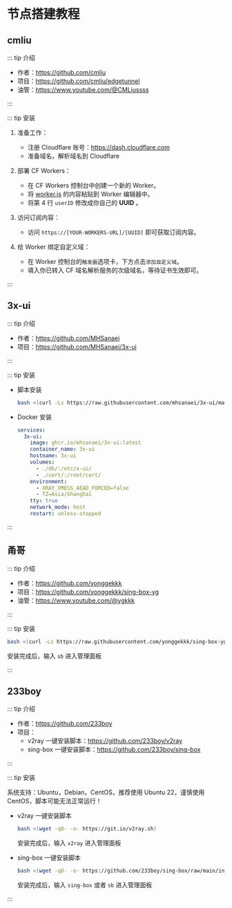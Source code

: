 # 节点搭建教程

## cmliu

::: tip 介绍

- 作者：<https://github.com/cmliu>
- 项目：<https://github.com/cmliu/edgetunnel>
- 油管：<https://www.youtube.com/@CMLiussss>

:::

::: tip 安装

1. 准备工作：
    - 注册 Cloudflare 账号：<https://dash.cloudflare.com>
    - 准备域名，解析域名到 Cloudflare

2. 部署 CF Workers：
    - 在 CF Workers 控制台中创建一个新的 Worker。
    - 将 [worker.js](https://github.com/cmliu/edgetunnel/blob/main/_worker.js) 的内容粘贴到 Worker 编辑器中。
    - 将第 4 行 `userID` 修改成你自己的 **UUID** 。

3. 访问订阅内容：
    - 访问 `https://[YOUR-WORKERS-URL]/[UUID]` 即可获取订阅内容。

4. 给 Worker 绑定自定义域：
    - 在 Worker 控制台的`触发器`选项卡，下方点击`添加自定义域`。
    - 填入你已转入 CF 域名解析服务的次级域名，等待证书生效即可。

:::

## 3x-ui

::: tip 介绍

- 作者：<https://github.com/MHSanaei>
- 项目：<https://github.com/MHSanaei/3x-ui>

:::

::: tip 安装

- 脚本安装

  ```bash
  bash <(curl -Ls https://raw.githubusercontent.com/mhsanaei/3x-ui/master/install.sh)
  ```

- Docker 安装

  ```yml
  services:
    3x-ui:
      image: ghcr.io/mhsanaei/3x-ui:latest
      container_name: 3x-ui
      hostname: 3x-ui
      volumes:
        - ./db/:/etc/x-ui/
        - ./cert/:/root/cert/
      environment:
        - XRAY_VMESS_AEAD_FORCED=false
        - TZ=Asia/Shanghai
      tty: true
      network_mode: host
      restart: unless-stopped
  ```

:::

## 甬哥

::: tip 介绍

- 作者：<https://github.com/yonggekkk>
- 项目：<https://github.com/yonggekkk/sing-box-yg>
- 油管：<https://www.youtube.com/@ygkkk>

:::

::: tip 安装

```bash
bash <(curl -Ls https://raw.githubusercontent.com/yonggekkk/sing-box-yg/main/sb.sh)
```

安装完成后，输入 `sb` 进入管理面板

:::

## 233boy

::: tip 介绍

- 作者：<https://github.com/233boy>
- 项目：
  - v2ray 一键安装脚本：<https://github.com/233boy/v2ray>
  - sing-box 一键安装脚本：<https://github.com/233boy/sing-box>

:::

::: tip 安装

系统支持：Ubuntu，Debian，CentOS，推荐使用 Ubuntu 22，谨慎使用 CentOS，脚本可能无法正常运行！

- v2ray 一键安装脚本

  ```bash
  bash <(wget -qO- -o- https://git.io/v2ray.sh)
  ```

  安装完成后，输入 `v2ray` 进入管理面板

- sing-box 一键安装脚本

  ```bash
  bash <(wget -qO- -o- https://github.com/233boy/sing-box/raw/main/install.sh)
  ```

  安装完成后，输入 `sing-box` 或者 `sb` 进入管理面板

:::
